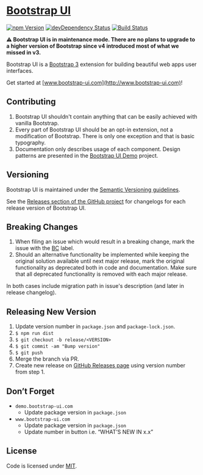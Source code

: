# [Bootstrap UI](http://www.bootstrap-ui.com)

[![npm Version](https://badge.fury.io/js/bootstrap-ui.svg)](https://www.npmjs.com/package/bootstrap-ui)
[![devDependency Status](https://david-dm.org/visionappscz/bootstrap-ui/dev-status.svg)](https://david-dm.org/visionappscz/bootstrap-ui#info=devDependencies)
[![Build Status](https://travis-ci.org/visionappscz/bootstrap-ui.svg?branch=master)](https://travis-ci.org/visionappscz/bootstrap-ui)

**⚠️ Bootstrap UI is in maintenance mode. There are no plans to upgrade to a higher version of Bootstrap since v4 introduced most of what we missed in v3.**

Bootstrap UI is a [Bootstrap 3](http://getbootstrap.com) extension for building beautiful web apps user
interfaces.

Get started at [www.bootstrap-ui.com](http://www.bootstrap-ui.com)!

## Contributing

1. Bootstrap UI shouldn't contain anything that can be easily achieved with vanilla Bootstrap.
2. Every part of Bootstrap UI should be an opt-in extension, not a modification of Bootstrap. There is only one
   exception and that is basic typography.
3. Documentation only describes usage of each component. Design patterns are presented in the
   [Bootstrap UI Demo](https://github.com/visionappscz/demo.bootstrap-ui.com) project.

## Versioning

Bootstrap UI is maintained under the [Semantic Versioning guidelines](http://semver.org/).

See the [Releases section of the GitHub project](https://github.com/visionappscz/bootstrap-ui/releases) for changelogs for each release version of Bootstrap UI.

## Breaking Changes

1. When filing an issue which would result in a breaking change, mark the issue with the [BC](https://github.com/visionappscz/bootstrap-ui/issues?utf8=%E2%9C%93&q=is%3Aissue%20is%3Aopen%20label%3ABC) label.
2. Should an alternative functionality be implemented while keeping the original solution available until next major release, mark the original functionality as deprecated both in code and documentation. Make sure that all deprecated functionality is removed with each major release.

In both cases include migration path in issue's description (and later in release changelog).

## Releasing New Version

1. Update version number in `package.json` and `package-lock.json`.
2. `$ npm run dist`
3. `$ git checkout -b release/<VERSION>`
4. `$ git commit -am "Bump version"`
5. `$ git push`
6. Merge the branch via PR.
7. Create new release on
   [GitHub Releases page](https://github.com/visionappscz/bootstrap-ui/releases)
   using version number from step 1.

## Don’t Forget

* `demo.bootstrap-ui.com`
    * Update package version in `package.json` 
* `www.bootstrap-ui.com`
    * Update package version in `package.json`
    * Update number in button i.e. &ldquo;WHAT’S NEW IN x.x&rdquo; 

## License

Code is licensed under [MIT](https://github.com/visionappscz/bootstrap-ui/blob/master/LICENSE).
